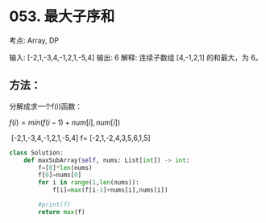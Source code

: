 # 053. 最大子序和

考点: Array, DP

输入: [-2,1,-3,4,-1,2,1,-5,4]
输出: 6
解释: 连续子数组 [4,-1,2,1] 的和最大，为 6。

## 方法：

分解成求一个f(i)函数：

$f(i) = min(f(i-1)+num[i],num[i])$

​    [-2,1,-3,4,-1,2,1,-5,4]
f= [-2,1,-2,4,3,5,6,1,5]



```python
class Solution:
    def maxSubArray(self, nums: List[int]) -> int:
        f=[0]*len(nums)
        f[0]=nums[0]
        for i in range(1,len(nums)):
            f[i]=max(f[i-1]+nums[i],nums[i])

        #print(f)
        return max(f)
```

